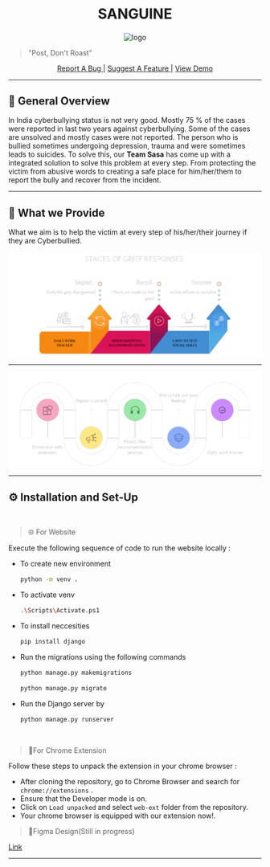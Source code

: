 <h1 align="center"> SANGUINE</h1>
<p align="center"><img align="center" alt="logo" src="https://raw.githubusercontent.com/ankitakashyap05/musical-octo-spork/main/static/images/hero.png?token=GHSAT0AAAAAABQZNMRQDOHCV7RIJ6LOLJMIYQR7YTA" height="200px"></p>

> "Post, Don't Roast"
<p align="center"><a href="https://github.com/ankitakashyap05/musical-octo-spork/issues">Report A Bug </a> | <a href="https://github.com/ankitakashyap05/musical-octo-spork/issues">Suggest A Feature </a>| <a href="https://www.youtube.com/watch?v=I7P_R1x7iAk">View Demo </a></p>

---

## 📝 General Overview 
<p>In India cyberbullying status is not very
good. Mostly 75 % of the cases were reported in
last two years against cyberbullying. Some of the
cases are unsolved and mostly cases were not
reported. The person who is bullied sometimes
undergoing depression, trauma and were
sometimes leads to suicides. To solve this, our <b>Team Sasa</b> has come up with a integrated solution to solve this problem at every step. From protecting the victim from abusive words to creating a safe place for him/her/them to report the bully and recover from the incident.</p>

---
## 🤖 What we Provide

What we aim is to help the victim at every step of his/her/their journey if they are Cyberbullied.

<img src="static\images\grief-stages.png" >

---

<img src="static\images\features.png">

---

## ⚙️ Installation and Set-Up
<br>

> 🌐 For Website

Execute the following sequence of code to run the website locally :
- To create new environment
    ```sh
    python -m venv . 
    ```
 - To activate venv
    ```sh
   .\Scripts\Activate.ps1 
    ``` 
 - To install neccesities
      ```sh
   pip install django 
    ```     
- Run the migrations using the following commands
    ```sh
    python manage.py makemigrations
    ```
    ```sh
    python manage.py migrate
    ```

- Run the Django server by
    ```sh
    python manage.py runserver
    ```

<br>

>  🧩For Chrome Extension

Follow these steps to unpack the extension in your chrome browser :

- After cloning the repository, go to Chrome Browser and search for `chrome://extensions` .
- Ensure that the Developer mode is on.
- Click on `Load unpacked` and select `web-ext` folder from the repository.
- Your chrome browser is equipped with our extension now!.

> 🎨Figma Design(Still in progress)

<a href="https://www.figma.com/file/7rRIvKOpNyAF5jYTpEU6WK/Electrothon-4.0?node-id=82%3A50" target="_blank">Link</a>

---
